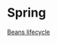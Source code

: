 # Spring

[Beans lifecycle](https://github.com/gunya/java-interview/tree/master/15.spring/src/main/java/com/hepexta/interview/spring/beanlifecycle)
